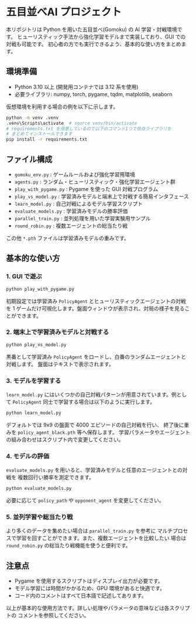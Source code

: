 # 五目並べAI プロジェクト

本リポジトリは Python を用いた五目並べ(Gomoku) の AI 学習・対戦環境です。
ヒューリスティック手法から強化学習モデルまで実装しており、GUI での対戦も可能です。
初心者の方でも実行できるよう、基本的な使い方をまとめます。

## 環境準備

- Python 3.10 以上 (開発用コンテナでは 3.12 系を使用)
- 必要ライブラリ: numpy, torch, pygame, tqdm, matplotlib, seaborn

仮想環境を利用する場合の例を以下に示します。
```bash
python -m venv .venv
.venv\Scripts\activate  # source venv/bin/activate
# requirements.txt を用意しているので以下のコマンド1つで依存ライブラリを
# まとめてインストールできます
pip install -r requirements.txt
```

## ファイル構成

- `gomoku_env.py` : ゲームルールおよび強化学習用環境
- `agents.py` : ランダム・ヒューリスティック・強化学習エージェント群
- `play_with_pygame.py` : Pygame を使った GUI 対戦プログラム
- `play_vs_model.py` : 学習済みモデルと端末上で対戦する簡易インタフェース
- `learn_model.py` : 自己対戦によるモデル学習スクリプト
- `evaluate_models.py` : 学習済みモデルの勝率評価
- `parallel_train.py` : 並列処理を用いた学習実験用サンプル
- `round_robin.py` : 複数エージェントの総当たり戦

この他 `*.pth` ファイルは学習済みモデルの重みです。

## 基本的な使い方

### 1. GUI で遊ぶ

```bash
python play_with_pygame.py
```

初期設定では学習済み `PolicyAgent` とヒューリスティックエージェントの対戦を
1 ゲームだけ可視化します。盤面ウィンドウが表示され、対局の様子を見ることができます。

### 2. 端末上で学習済みモデルと対戦する

```bash
python play_vs_model.py
```

黒番として学習済み `PolicyAgent` をロードし、白番のランダムエージェントと対戦します。
盤面はテキストで表示されます。

### 3. モデルを学習する

`learn_model.py` にはいくつかの自己対戦パターンが用意されています。例として
`PolicyAgent` 同士で学習する場合は以下のように実行します。

```bash
python learn_model.py
```

デフォルトでは 9x9 の盤面で 4000 エピソードの自己対戦を行い、
終了後に重みを `policy_agent_black.pth` 等へ保存します。
学習パラメータやエージェントの組み合わせはスクリプト内で変更してください。

### 4. モデルの評価

`evaluate_models.py` を用いると、学習済みモデルと任意のエージェントとの対戦を
複数回行い勝率を測定できます。

```bash
python evaluate_models.py
```

必要に応じて `policy_path` や `opponent_agent` を変更してください。

### 5. 並列学習や総当たり戦

より多くのデータを集めたい場合は `parallel_train.py` を参考に
マルチプロセスで学習を回すことができます。また、複数エージェントを比較したい
場合は `round_robin.py` の総当たり戦機能を使うと便利です。

## 注意点

- Pygame を使用するスクリプトはディスプレイ出力が必要です。
- モデル学習には時間がかかるため、GPU 環境があると快適です。
- コード内のコメントはすべて日本語で記述してあります。

以上が基本的な使用方法です。詳しい処理やパラメータの意味などは各スクリプトの
コメントを参照してください。

